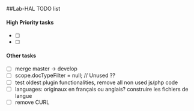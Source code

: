 ##Lab-HAL TODO list

#### High Priority tasks
- [ ]
- [ ] 

#### Other tasks
- [ ] merge master -> develop
- [ ] scope.docTypeFilter = null; // Unused ??
- [ ] test oldest plugin functionalities, remove all non used js/php code
- [ ] languages: originaux en français ou anglais?  construire les fichiers de langue
- [ ] remove CURL  
